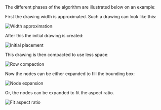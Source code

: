 The different phases of the algorithm are illustrated below on an example:

First the drawing width is approximated. Such a drawing can look like this:

![Width approximation](/images/options/width_approximation.png)

After this the initial drawing is created:

![Initial placement](/images/options/initial_placement.png)

This drawing is then compacted to use less space:

![Row compaction](/images/options/row_compaction.png)

Now the nodes can be either expanded to fill the bounding box:

![Node expansion](/images/options/node_expansion.png)

Or, the nodes can be expanded to fit the aspect ratio.

![Fit aspect ratio](/images/options/expand_to_aspect_ratio.png)